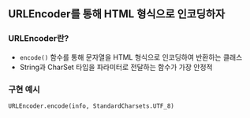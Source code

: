 ## URLEncoder를 통해 HTML 형식으로 인코딩하자
### URLEncoder란?
- `encode()` 함수를 통해 문자열을 HTML 형식으로 인코딩하여 반환하는 클래스
- String과 CharSet 타입을 파라미터로 전달하는 함수가 가장 안정적
### 구현 예시
```
URLEncoder.encode(info, StandardCharsets.UTF_8)
```
